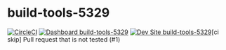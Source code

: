 # build-tools-5329

[![CircleCI](https://circleci.com/gh/pantheon-ci-bot/build-tools-5329.svg?style=shield)](https://circleci.com/gh/pantheon-ci-bot/build-tools-5329)
[![Dashboard build-tools-5329](https://img.shields.io/badge/dashboard-build_tools_5329-yellow.svg)](https://dashboard.pantheon.io/sites/a0cec2be-2c2a-4b7b-a327-511c68cd2bbc#dev/code)
[![Dev Site build-tools-5329](https://img.shields.io/badge/site-build_tools_5329-blue.svg)](http://dev-build-tools-5329.pantheonsite.io/)[ci skip] Pull request that is not tested (#1)
